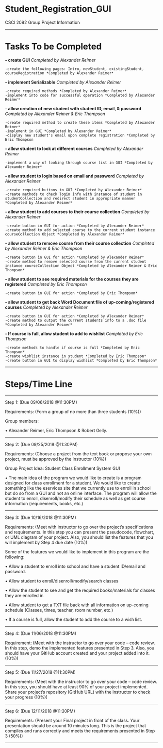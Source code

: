 # Student_Registration_GUI

CSCI 2082 Group Project Information

---------------------------------------------------------------------------------------
# Tasks To be Completed

**- create GUI** *Completed by Alexander Reimer*

	-create the following pages: Intro, newStudent, existingStudent, courseRegistration *Completed by Alexander Reimer*

**- implement Serializable** *Completed by Alexander Reimer*

	-create required methods *Completed by Alexander Reimer*
	-implement into code for successful operation *Completed by Alexander Reimer*
	
**- allow creation of new student with student ID, email, & password** *Completed by Alexander Reimer & Eric Thompson*

	-create required method to create these items *Completed by Alexander Reimer*
	-implement in GUI *Completed by Alexander Reimer*
	-display new student's email upon complete registration *Completed by Eric Thompson
	
**- allow student to look at different courses** *Completed by Alexander Reimer*

	-implement a way of looking through course list in GUI *Completed by Alexander Reimer*

**- allow student to login based on email and password** *Completed by Alexander Reimer*

	-create required buttons in GUI *Completed by Alexander Reimer*
	-create methods to check login info with instance of student in studentCollection and redirect student in appropriate manner *Completed by Alexander Reimer*

**- allow student to add courses to their course collection** *Completed by Alexander Reimer*

	-create button in GUI for action *Completed by Alexander Reimer*
	-create method to add selected course to the current student instance courseCollection Object *Completed by Alexander Reimer*

**- allow student to remove course from their course collection** *Completed by Alexander Reimer & Eric Thompson*

	-create button in GUI for action *Completed by Alexander Reimer*
	-create method to remove selected course from the current student instance courseCollection Object *Completed by Alexander Reimer & Eric Thompson*

**- allow student to see required materials for the courses they are registered** *Completed by Eric Thompson*

	-create button in GUI for action *Completed by Eric Thompson*

**- allow student to get back Word Document file of up-coming/registered courses** *Completed by Alexander Reimer*

	-create button in GUI for action *Completed by Alexander Reimer*
	-create method to output the current students info to a .doc file *Completed by Alexander Reimer*

**- If course is full, allow student to add to wishlist** *Completed by Eric Thompson*

	-create methods to handle if course is full *Completed by Eric Thompson*
	-create wishlist instance in student *Completed by Eric Thompson*
	-create button in GUI to display wishlist *Completed by Eric Thompson*

---------------------------------------------------------------------------------------
# Steps/Time Line
---------------------------------------------------------------------------------------

Step 1: (Due 09/06/2018 @11:30PM)

Requirements: (Form a group of no more than three students (10%))

Group members:
 
•	Alexander Reimer, Eric Thompson & Robert Gelly.

---------------------------------------------------------------------------------------
Step 2: (Due 09/25/2018 @11:30PM)

Requirements: (Choose a project from the text book or propose your own project, must be approved by the instructor (10%))

Group Project Idea: Student Class Enrollment System GUI

•	The main idea of the program we would like to create is a program designed for class enrollment for a student. We would like to create something like the eservices site that we currently use to enroll in school but do so from a GUI and not an online interface. The program will allow the student to enroll, disenroll/modify their schedule as well as get course information (requirements, books, etc.)

---------------------------------------------------------------------------------------

Step 3: (Due 10/16/2018 @11:30PM)

Requirements: (Meet with instructor to go over the project’s specifications and requirements. In this step you can present the pseudocode, flowchart, or UML diagram of your project. Also, you should list the features that you will implement by Step 4 due date (10%))

Some of the features we would like to implement in this program are the following:

•	Allow a student to enroll into school and have a student ID/email and password.

•	Allow student to enroll/disenroll/modify/search classes

•	Allow the student to see and get the required books/materials for classes they are enrolled in

•	Allow student to get a TXT file back with all information on up-coming schedule (Classes, times, teacher, room number, etc.)

• If a course is full, allow the student to add the course to a wish list.

---------------------------------------------------------------------------------------

Step 4: (Due 11/06/2018 @11:30PM)

Requirement: (Meet with the instructor to go over your code – code review. In this step, demo the implemented features presented in Step 3. Also, you should have your GitHub account created and your project added into it. (10%))

---------------------------------------------------------------------------------------

Step 5: (Due 11/27/2018 @11:30PM)

Requirements: (Meet with the instructor to go over your code – code review. In this step, you should have at least 90% of your project implemented. Share your project’s repository (GitHub URL) with the instructor to check your progress (10%))

---------------------------------------------------------------------------------------

Step 6: (Due 12/11/2018 @11:30PM)

Requirements: (Present your Final project in front of the class. Your presentation should be around 10 minutes long. This is the project that compiles and runs correctly and meets the requirements presented in Step 3 (50%))

---------------------------------------------------------------------------------------
